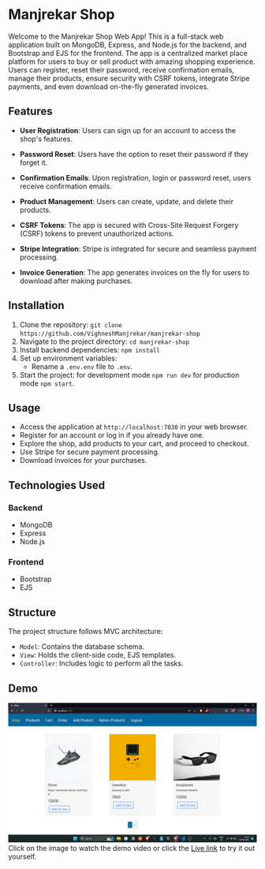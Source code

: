 # Manjrekar Shop

Welcome to the Manjrekar Shop Web App! This is a full-stack web application built on MongoDB, Express, and Node.js for the backend, and Bootstrap and EJS for the frontend. The app is a centralized market place platform for users to buy or sell product with amazing shopping experience. Users can register, reset their password, receive confirmation emails, manage their products, ensure security with CSRF tokens, integrate Stripe payments, and even download on-the-fly generated invoices.

## Features

- **User Registration**: Users can sign up for an account to access the shop's features.

- **Password Reset**: Users have the option to reset their password if they forget it.

- **Confirmation Emails**: Upon registration, login or password reset, users receive confirmation emails.

- **Product Management**: Users can create, update, and delete their products.

- **CSRF Tokens**: The app is secured with Cross-Site Request Forgery (CSRF) tokens to prevent unauthorized actions.

- **Stripe Integration**: Stripe is integrated for secure and seamless payment processing.

- **Invoice Generation**: The app generates invoices on the fly for users to download after making purchases.

## Installation

1. Clone the repository: `git clone https://github.com/VighneshManjrekar/manjrekar-shop`
2. Navigate to the project directory: `cd manjrekar-shop`
3. Install backend dependencies: `npm install`
4. Set up environment variables:
   - Rename a `.env.env` file to `.env`.
5. Start the project: for development mode `npm run dev` for production mode `npm start`.

## Usage

- Access the application at `http://localhost:7030` in your web browser.
- Register for an account or log in if you already have one.
- Explore the shop, add products to your cart, and proceed to checkout.
- Use Stripe for secure payment processing.
- Download invoices for your purchases.

## Technologies Used

### Backend

- MongoDB
- Express
- Node.js

### Frontend

- Bootstrap
- EJS

## Structure

The project structure follows MVC architecture:

- `Model`: Contains the database schema.
- `View`: Holds the client-side code, EJS templates.
- `Controller`: Includes logic to perform all the tasks.

## Demo

[<img src="./public/images/demo.png" width="800" />](https://youtu.be/Oy0bOoJ3TJ0)
Click on the image to watch the demo video or click the [Live link](https://manjrekar-shop.glitch.me/) to try it out yourself.
